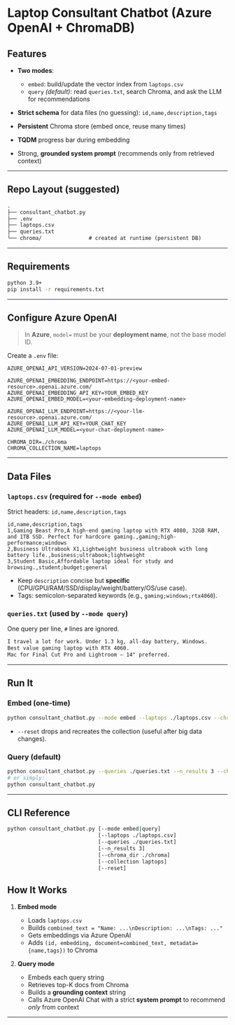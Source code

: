 # Laptop Consultant Chatbot (Azure OpenAI + ChromaDB)

## Features

* **Two modes**:

  * `embed`: build/update the vector index from `laptops.csv`
  * `query` *(default)*: read `queries.txt`, search Chroma, and ask the LLM for recommendations
* **Strict schema** for data files (no guessing): `id,name,description,tags`
* **Persistent** Chroma store (embed once, reuse many times)
* **TQDM** progress bar during embedding
* Strong, **grounded system prompt** (recommends only from retrieved context)

---

## Repo Layout (suggested)

```txt
.
├── consultant_chatbot.py
├── .env
├── laptops.csv
├── queries.txt
└── chroma/               # created at runtime (persistent DB)
```

---

## Requirements

```bash
python 3.9+
pip install -r requirements.txt
```

---

## Configure Azure OpenAI

> In **Azure**, `model=` must be your **deployment name**, not the base model ID.

Create a `.env` file:

```env
AZURE_OPENAI_API_VERSION=2024-07-01-preview

AZURE_OPENAI_EMBEDDING_ENDPOINT=https://<your-embed-resource>.openai.azure.com/
AZURE_OPENAI_EMBEDDING_API_KEY=YOUR_EMBED_KEY
AZURE_OPENAI_EMBED_MODEL=<your-embedding-deployment-name>

AZURE_OPENAI_LLM_ENDPOINT=https://<your-llm-resource>.openai.azure.com/
AZURE_OPENAI_LLM_API_KEY=YOUR_CHAT_KEY
AZURE_OPENAI_LLM_MODEL=<your-chat-deployment-name>

CHROMA_DIR=./chroma
CHROMA_COLLECTION_NAME=laptops
```

---

## Data Files

### `laptops.csv` (required for `--mode embed`)

Strict headers: `id,name,description,tags`

```csv
id,name,description,tags
1,Gaming Beast Pro,A high-end gaming laptop with RTX 4080, 32GB RAM, and 1TB SSD. Perfect for hardcore gaming.,gaming;high-performance;windows
2,Business Ultrabook X1,Lightweight business ultrabook with long battery life.,business;ultrabook;lightweight
3,Student Basic,Affordable laptop ideal for study and browsing.,student;budget;general
```

* Keep `description` concise but **specific** (CPU/GPU/RAM/SSD/display/weight/battery/OS/use case).
* Tags: semicolon-separated keywords (e.g., `gaming;windows;rtx4060`).

### `queries.txt` (used by `--mode query`)

One query per line, `#` lines are ignored.

```txt
I travel a lot for work. Under 1.3 kg, all-day battery, Windows.
Best value gaming laptop with RTX 4060.
Mac for Final Cut Pro and Lightroom — 14" preferred.
```

---

## Run It

### Embed (one-time)

```bash
python consultant_chatbot.py --mode embed --laptops ./laptops.csv --chroma_dir ./chroma --collection laptops --reset
```

* `--reset` drops and recreates the collection (useful after big data changes).

### Query (default)

```bash
python consultant_chatbot.py --queries ./queries.txt --n_results 3 --chroma_dir ./chroma --collection laptops
# or simply:
python consultant_chatbot.py
```

---

## CLI Reference

```bash
python consultant_chatbot.py [--mode embed|query]
                             [--laptops ./laptops.csv]
                             [--queries ./queries.txt]
                             [--n_results 3]
                             [--chroma_dir ./chroma]
                             [--collection laptops]
                             [--reset]
```

## How It Works

1. **Embed mode**

   * Loads `laptops.csv`
   * Builds `combined_text = "Name: ...\nDescription: ...\nTags: ..."`
   * Gets embeddings via Azure OpenAI
   * Adds `(id, embedding, document=combined_text, metadata={name,tags})` to Chroma

2. **Query mode**

   * Embeds each query string
   * Retrieves top-K docs from Chroma
   * Builds a **grounding context** string
   * Calls Azure OpenAI Chat with a strict **system prompt** to recommend *only* from context

---
